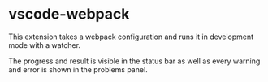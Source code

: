 # vscode-webpack

This extension takes a webpack configuration and runs it in development mode with a watcher.

The progress and result is visible in the status bar as well as every warning and error is shown
in the problems panel.
